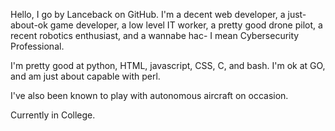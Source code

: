 Hello, I go by Lanceback on GitHub. I'm a decent web developer, a just-about-ok game developer, a low level IT worker, a pretty good drone pilot, a recent robotics enthusiast, and a wannabe hac- I mean Cybersecurity Professional.

I'm pretty good at python, HTML, javascript, CSS, C, and bash. I'm ok at GO, and am just about capable with perl.

I've also been known to play with autonomous aircraft on occasion. 

Currently in College.
